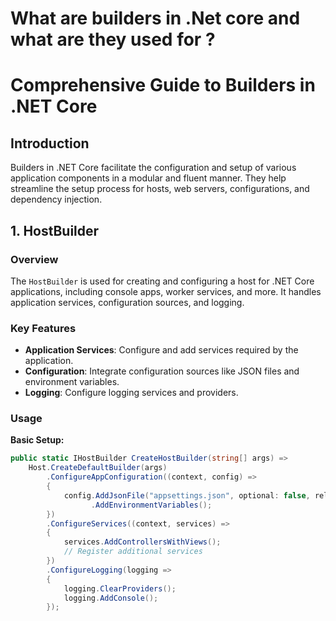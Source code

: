 # What are builders in .Net core and what are they used for ?

# Comprehensive Guide to Builders in .NET Core

## Introduction

Builders in .NET Core facilitate the configuration and setup of various application components in a modular and fluent manner. They help streamline the setup process for hosts, web servers, configurations, and dependency injection.

## 1. HostBuilder

### Overview

The `HostBuilder` is used for creating and configuring a host for .NET Core applications, including console apps, worker services, and more. It handles application services, configuration sources, and logging.

### Key Features

- **Application Services**: Configure and add services required by the application.
- **Configuration**: Integrate configuration sources like JSON files and environment variables.
- **Logging**: Configure logging services and providers.

### Usage

**Basic Setup:**

```csharp
public static IHostBuilder CreateHostBuilder(string[] args) =>
    Host.CreateDefaultBuilder(args)
        .ConfigureAppConfiguration((context, config) =>
        {
            config.AddJsonFile("appsettings.json", optional: false, reloadOnChange: true)
                  .AddEnvironmentVariables();
        })
        .ConfigureServices((context, services) =>
        {
            services.AddControllersWithViews();
            // Register additional services
        })
        .ConfigureLogging(logging =>
        {
            logging.ClearProviders();
            logging.AddConsole();
        });
